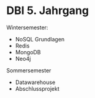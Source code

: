 # DBI 5. Jahrgang

Wintersemester:
- NoSQL Grundlagen
- Redis
- MongoDB
- Neo4j

Sommersemester
- Datawarehouse
- Abschlussprojekt
